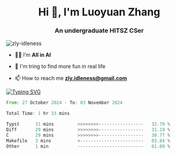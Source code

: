 <h1 align="center">Hi 👋, I'm Luoyuan Zhang</h1>

<h3 align="center">An undergraduate HITSZ CSer</h3>

<p align="left"> <img src="https://komarev.com/ghpvc/?username=zly-idleness&label=Profile%20views&color=0e75b6&style=flat" alt="zly-idleness" /> </p>


- 👨‍💻 I’m **All in AI**

- 🌱 I'm tring to find more fun in real life

- 📫 How to reach me **zly.idleness@gmail.com**



[![Typing SVG](https://readme-typing-svg.herokuapp.com?font=Fira+Code&pause=1000&width=435&lines=I+Maybe+Slow)](https://git.io/typing-svg)


<!--START_SECTION:waka-->

```rust
From: 27 October 2024 - To: 03 November 2024

Total Time: 1 hr 33 mins

Typst      31 mins         >>>>>>>>-----------------   32.79 %
Diff       29 mins         >>>>>>>>-----------------   31.19 %
C          29 mins         >>>>>>>>-----------------   30.77 %
Makefile   3 mins          >------------------------   03.84 %
Other      1 min           -------------------------   01.09 %
```

<!--END_SECTION:waka-->


